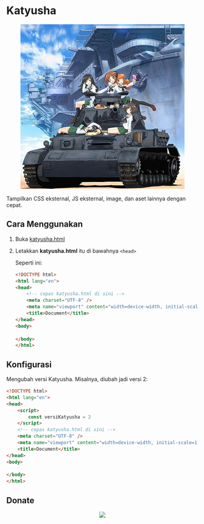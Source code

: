 # Katyusha

<p align='center'>
    <img src='panzer.jpg'/>
</p>

Tampilkan CSS eksternal, JS eksternal, image, dan aset lainnya dengan cepat.

## Cara Menggunakan

1. Buka [katyusha.html](https://raw.githubusercontent.com/mzaini30/katyusha/master/build/katyusha.html)
2. Letakkan **katyusha.html** itu di bawahnya `<head>`

    Seperti ini:

    ```html
    <!DOCTYPE html>
    <html lang="en">
    <head>
        <!-- copas katyusha.html di sini -->
        <meta charset="UTF-8" />
        <meta name="viewport" content="width=device-width, initial-scale=1.0" />
        <title>Document</title>
    </head>
    <body>
        
    </body>
    </html>
    ```

## Konfigurasi

Mengubah versi Katyusha. Misalnya, diubah jadi versi 2:

```html
<!DOCTYPE html>
<html lang="en">
<head>
    <script>
        const versiKatyusha = 2
    </script>
    <!-- copas katyusha.html di sini -->
    <meta charset="UTF-8" />
    <meta name="viewport" content="width=device-width, initial-scale=1.0" />
    <title>Document</title>
</head>
<body>
    
</body>
</html>
```

## Donate

<p align='center'>
    <a href='https://www.nihbuatjajan.com/mzaini30'>
        <img src='https://d4xyvrfd64gfm.cloudfront.net/buttons/default-cta.png'/>
    </a>
</p>